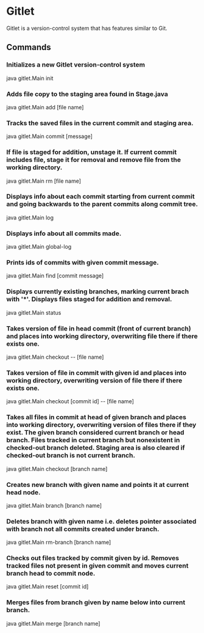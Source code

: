 # Gitlet
Gitlet is a version-control system that has features similar to Git.

## Commands 
### Initializes a new Gitlet version-control system
java gitlet.Main init 

### Adds file copy to the staging area found in Stage.java
java gitlet.Main add [file name]

### Tracks the saved files in the current commit and staging area. 
java gitlet.Main commit [message]

### If file is staged for addition, unstage it. If current commit includes file, stage it for removal and remove file from the working directory. 
java gitlet.Main rm [file name]

### Displays info about each commit starting from current commit and going backwards to the parent commits along commit tree. 
java gitlet.Main log

### Displays info about all commits made. 
java gitlet.Main global-log

### Prints ids of commits with given commit message. 
java gitlet.Main find [commit message]

### Displays currently existing branches, marking current brach with '*'. Displays files staged for addition and removal. 
java gitlet.Main status

### Takes version of file in head commit (front of current branch) and places into working directory, overwriting file there if there exists one. 
java gitlet.Main checkout -- [file name]

### Takes version of file in commit with given id and places into working directory, overwriting version of file there if there exists one. 
java gitlet.Main checkout [commit id] -- [file name]

### Takes all files in commit at head of given branch and places into working directory, overwriting version of files there if they exist. The given branch considered current branch or head branch. Files tracked in current branch but nonexistent in checked-out branch deleted. Staging area is also cleared if checked-out branch is not current branch. 
java gitlet.Main checkout [branch name]

### Creates new branch with given name and points it at current head node. 
java gitlet.Main branch [branch name]

### Deletes branch with given name i.e. deletes pointer associated with branch not all commits created under branch. 
java gitlet.Main rm-branch [branch name]

### Checks out files tracked by commit given by id. Removes tracked files not present in given commit and moves current branch head to commit node. 
java gitlet.Main reset [commit id]

### Merges files from branch given by name below into current branch. 
java gitlet.Main merge [branch name]
